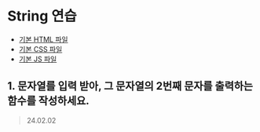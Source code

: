 # String 연습

-   [기본 HTML 파일]()
-   [기본 CSS 파일]()
-   [기본 JS 파일]()

## 1. 문자열를 입력 받아, 그 문자열의 2번째 문자를 출력하는 함수를 작성하세요.

> 24.02.02
